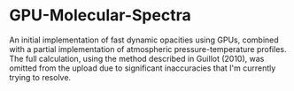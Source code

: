 # GPU-Molecular-Spectra
An initial implementation of fast dynamic opacities using GPUs, combined with a partial implementation of atmospheric pressure-temperature profiles. The full calculation, using the method described in Guillot (2010), was omitted from the upload due to significant inaccuracies that I'm currently trying to resolve.
